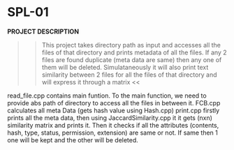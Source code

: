 # SPL-01
**PROJECT DESCRIPTION**
>>This project takes directory path as input and accesses all the files of that directory and prints metadata of all the files. If any 2 files are found duplicate (meta data are same) then any one of them will be deleted. Simulataneously it will also print text similarity between 2 files for all the files of that directory and will express it through a matrix <<

read_file.cpp contains main funtion. To the main function, we need to provide abs path of directory to access all the files in between it. 
FCB.cpp calculates all meta Data (gets hash value using Hash.cpp)
print.cpp firstly prints all the meta data, then using JaccardSimilarity.cpp it it gets (nxn) similarity matrix and prints it. 
Then it checks if all the attributes (contents, hash, type, status, permission, extension) are same or not. If same then 1 one will be kept and the other will be deleted. 

